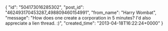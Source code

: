  {
   "id": "504173016285302",
   "post_id": "462493170453287_498809460154991",
   "from_name": "Harry Wombat",
   "message": "How does one create a corporation in 5 minutes? I'd also appreciate a lien thread. :)",
   "created_time": "2013-04-18T16:22:24+0000"
 }
